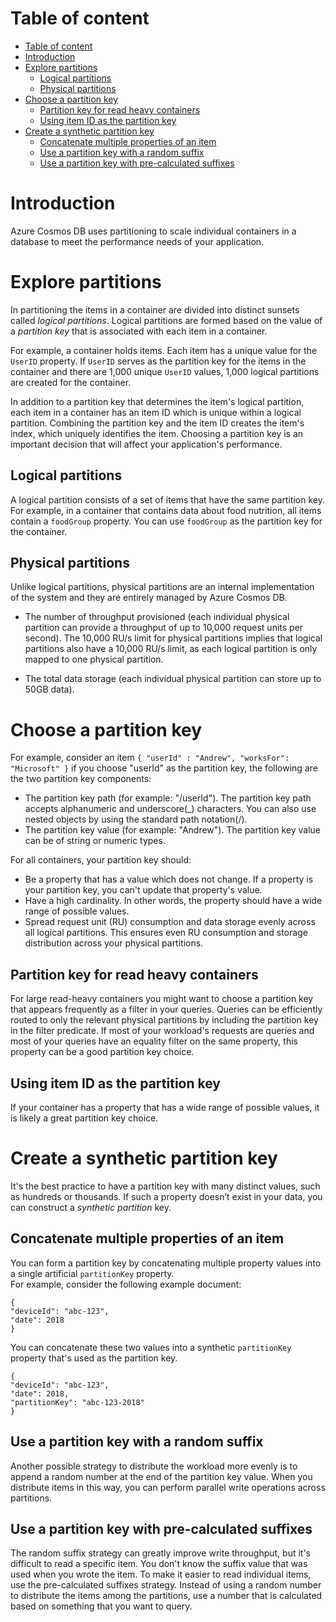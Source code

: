 # Table of content
- [Table of content](#table-of-content)
- [Introduction](#introduction)
- [Explore partitions](#explore-partitions)
  - [Logical partitions](#logical-partitions)
  - [Physical partitions](#physical-partitions)
- [Choose a partition key](#choose-a-partition-key)
  - [Partition key for read heavy containers](#partition-key-for-read-heavy-containers)
  - [Using item ID as the partition key](#using-item-id-as-the-partition-key)
- [Create a synthetic partition key](#create-a-synthetic-partition-key)
  - [Concatenate multiple properties of an item](#concatenate-multiple-properties-of-an-item)
  - [Use a partition key with a random suffix](#use-a-partition-key-with-a-random-suffix)
  - [Use a partition key with pre-calculated suffixes](#use-a-partition-key-with-pre-calculated-suffixes)
# Introduction
Azure Cosmos DB uses partitioning to scale individual containers in a database to meet the performance needs of your application.

# Explore partitions
In partitioning the items in a container are divided into distinct sunsets called *logical partitions*. Logical partitions are formed based on the value of a *partition key* that is associated with each item in a container.

For example, a container holds items. Each item has a unique value for the `UserID` property. If `UserID` serves as the partition key for the items in the container and there are 1,000 unique `UserID` values, 1,000 logical partitions are created for the container.

In addition to a partition key that determines the item's logical partition, each item in a container has an item ID which is unique within a logical partition. Combining the partition key and the item ID creates the item's index, which uniquely identifies the item. Choosing a partition key is an important decision that will affect your application's performance.

## Logical partitions
A logical partition consists of a set of items that have the same partition key. For example, in a container that contains data about food nutrition, all items contain a `foodGroup` property. You can use `foodGroup` as the partition key for the container.

## Physical partitions
Unlike logical partitions, physical partitions are an internal implementation of the system and they are entirely managed by Azure Cosmos DB.
- The number of throughput provisioned (each individual physical partition can provide a throughput of up to 10,000 request units per second). The 10,000 RU/s limit for physical partitions implies that logical partitions also have a 10,000 RU/s limit, as each logical partition is only mapped to one physical partition.

- The total data storage (each individual physical partition can store up to 50GB data).

# Choose a partition key
For example, consider an item `{ "userId" : "Andrew", "worksFor": "Microsoft" }` if you choose "userId" as the partition key, the following are the two partition key components:

- The partition key path (for example: "/userId"). The partition key path accepts alphanumeric and underscore(_) characters. You can also use nested objects by using the standard path notation(/).
- The partition key value (for example: "Andrew"). The partition key value can be of string or numeric types.

For all containers, your partition key should:

- Be a property that has a value which does not change. If a property is your partition key, you can't update that property's value.
- Have a high cardinality. In other words, the property should have a wide range of possible values.
- Spread request unit (RU) consumption and data storage evenly across all logical partitions. This ensures even RU consumption and storage distribution across your physical partitions.

## Partition key for read heavy containers
For large read-heavy containers you might want to choose a partition key that appears frequently as a filter in your queries. Queries can be efficiently routed to only the relevant physical partitions by including the partition key in the filter predicate.
If most of your workload's requests are queries and most of your queries have an equality filter on the same property, this property can be a good partition key choice.

## Using item ID as the partition key
If your container has a property that has a wide range of possible values, it is likely a great partition key choice.

# Create a synthetic partition key
It's the best practice to have a partition key with many distinct values, such as hundreds or thousands. If such a property doesn’t exist in your data, you can construct a *synthetic partition* key. 

## Concatenate multiple properties of an item
You can form a partition key by concatenating multiple property values into a single artificial `partitionKey` property.\
For example, consider the following example document:
```
{
"deviceId": "abc-123",
"date": 2018
}
```
You can concatenate these two values into a synthetic `partitionKey` property that's used as the partition key.
```
{
"deviceId": "abc-123",
"date": 2018,
"partitionKey": "abc-123-2018"
}
```

## Use a partition key with a random suffix
Another possible strategy to distribute the workload more evenly is to append a random number at the end of the partition key value. When you distribute items in this way, you can perform parallel write operations across partitions.

## Use a partition key with pre-calculated suffixes
The random suffix strategy can greatly improve write throughput, but it's difficult to read a specific item. You don't know the suffix value that was used when you wrote the item. To make it easier to read individual items, use the pre-calculated suffixes strategy. Instead of using a random number to distribute the items among the partitions, use a number that is calculated based on something that you want to query.